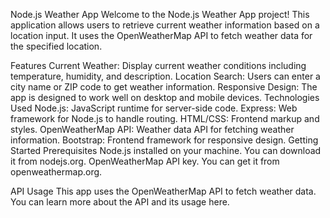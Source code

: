 Node.js Weather App
Welcome to the Node.js Weather App project! This application allows users to retrieve current weather information based on a location input. It uses the OpenWeatherMap API to fetch weather data for the specified location.


Features
Current Weather: Display current weather conditions including temperature, humidity, and description.
Location Search: Users can enter a city name or ZIP code to get weather information.
Responsive Design: The app is designed to work well on desktop and mobile devices.
Technologies Used
Node.js: JavaScript runtime for server-side code.
Express: Web framework for Node.js to handle routing.
HTML/CSS: Frontend markup and styles.
OpenWeatherMap API: Weather data API for fetching weather information.
Bootstrap: Frontend framework for responsive design.
Getting Started
Prerequisites
Node.js installed on your machine. You can download it from nodejs.org.
OpenWeatherMap API key. You can get it from openweathermap.org.

API Usage
This app uses the OpenWeatherMap API to fetch weather data. You can learn more about the API and its usage here.
